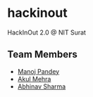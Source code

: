 # hackinout
HackInOut 2.0 @ NIT Surat

## Team Members

- [Manoj Pandey](http://github.com/manojpandey)
- [Akul Mehra](http://github.com/akul08)
- [Abhinav Sharma](http://github.com/exc0d3)

